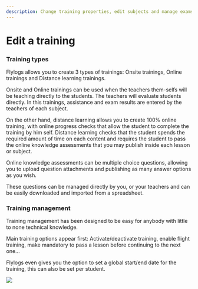 ```yaml
---
description: Change training properties, edit subjects and manage exams
---
```


# Edit a training

### Training types

Flylogs allows you to create 3 types of trainings: Onsite trainings, Online trainings and Distance learning trainings.

Onsite and Online trainings can be used when the teachers them-selfs will be teaching directly to the students. The teachers will evaluate students directly.  In this trainings, assistance and exam results are entered by the teachers of each subject.

On the other hand, distance learning allows you to create 100% online training, with online progress checks that allow the student to complete the training by him self. Distance learning checks that the student spends the required amount of time on each content and requires the student to pass the online knowledge assessments that you may publish inside each lesson or subject.

Online knowledge assessments can be multiple choice questions, allowing you to upload question attachments and publishing as many answer options as you wish.

These questions can be managed directly by you, or your teachers and can be easily downloaded and imported from a spreadsheet.

### Training management

Training management has been designed to be easy for anybody with little to none technical knowledge.

Main training options appear first: Activate/deactivate training, enable flight training, make mandatory to pass a lesson before continuing to the next one...

Flylogs even gives you the option to set a global start/end date for the training, this can also be set per student.

![](https://tawk.link/61f94bae9bd1f31184da67e3/kb/attachments/TIxq1stBqs.png)
